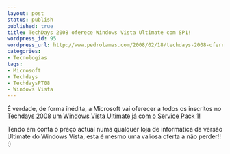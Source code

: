 ```yaml
---
layout: post
status: publish
published: true
title: TechDays 2008 oferece Windows Vista Ultimate com SP1!
wordpress_id: 95
wordpress_url: http://www.pedrolamas.com/2008/02/18/techdays-2008-oferece-windows-vista-ultimate-com-sp1/
categories:
- Tecnologias
tags:
- Microsoft
- Techdays
- TechdaysPT08
- Windows Vista
---
```

É verdade, de forma inédita, a Microsoft vai oferecer a todos os inscritos no [Techdays 2008](http://www.techdays.pt) um [Windows Vista Ultimate já com o Service Pack 1](http://blogs.technet.com/comunidade_portuguesa_de_profissionais_de_ti/archive/2008/02/14/techdays-2008-participe-e-receba-um-windows-vista-ultimate-com-sp1.aspx)!

Tendo em conta o preço actual numa qualquer loja de informática da versão Ultimate do Windows Vista, esta é mesmo uma valiosa oferta a não perder!! :)
